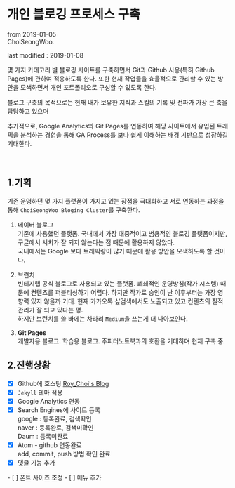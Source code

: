 # 개인 블로깅 프로세스 구축

from 2019-01-05  
ChoiSeongWoo.

last modified : 2019-01-08
<br>

몇 가지 카테고리 별 블로깅 사이트를 구축하면서 Git과 Github 사용(특히 Github Pages)에 관하여 적응하도록 한다. 또한 현재 작업물을 효율적으로 관리할 수 있는 방안을 모색하면서 개인 포트폴리오로 구성할 수 있도록 한다.

블로그 구축의 목적으로는 현재 내가 보유한 지식과 스킬의 기록 및 전파가 가장 큰 축을 담당하고 있으며

추가적으로, Google Analytics와 Git Pages를 연동하여 해당 사이트에서 유입된 트래픽을 분석하는 경험을 통해 GA Process를 보다 쉽게 이해하는 배경 기반으로 성장하길 기대한다.
</br></br></br>

1.기획
---
기존 운영하던 몇 가지 플랫폼이 가지고 있는 장점을 극대화하고 서로 연동하는 과정을 통해 `ChoiSeongWoo Bloging Cluster`를 구축한다.

1. 네이버 블로그  
   기존에 사용했던 플랫폼. 국내에서 가장 대중적이고 범용적인 블로깅 플랫폼이지만, 구글에서 서치가 잘 되지 않는다는 점 때문에 활용하지 않았다.  
   국내에서는 Google 보다 트래픽량이 많기 때문에 활용 방안을 모색하도록 할 것이다.


2. 브런치  
   빈티지랩 공식 블로그로 사용되고 있는 플랫폼. 폐쇄적인 운영방침(작가 시스템) 때문에 컨텐츠를 퍼블리싱하기 어렵다. 하지만 작가로 승인이 난 이후부터는 가장 영향력 있지 않을까 기대. 현재 카카오톡 샾검색에서도 노출되고 있고 컨텐츠의 질적 관리가 잘 되고 있다는 평.  
   하지만 브런치를 쓸 바에는 차라리 `Medium`을 쓰는게 더 나아보인다.

3. **Git Pages**  
   개발자용 블로그. 학습용 블로그. 주피터노트북과의 호환을 기대하며 현재 구축 중.



2.진행상황
---
- [x] Github에 호스팅 [Roy_Choi's Blog]('choiseongwoo.github.io')
- [x] `Jekyll` 테마 적용
- [x] Google Analytics 연동
- [x] Search Engines에 사이트 등록  
  google : 등록완료, 검색확인  
  naver : 등록완료, ~~검색미확인~~  
  Daum : 등록미완료
- [x] Atom - github 연동완료  
  add, commit, push 방법 확인 완료
- [x] 댓글 기능 추가
<p>
- [ ] 폰트 사이즈 조정
- [ ] 메뉴 추가
